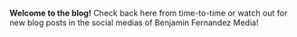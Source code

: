 **Welcome to the blog!** Check back here from time-to-time or watch out for new blog posts in the social medias of Benjamin Fernandez Media!